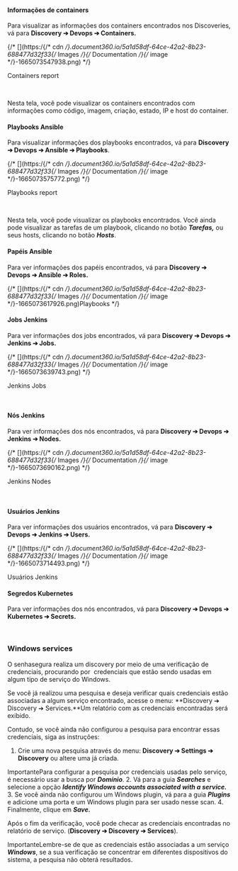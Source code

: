 #### Informações de containers

Para visualizar as informações dos containers encontrados nos Discoveries, vá para **Discovery ➔ Devops ➔ Containers.**

{/* [](https:/{/* cdn */}.document360.io/5a1d58df-64ce-42a2-8b23-688477d32f33{/* Images */}{/* Documentation */}{/* image */}-1665073547938.png) */}

Containers report

 

Nesta tela, você pode visualizar os containers encontrados com informações como código, imagem, criação, estado, IP e host do container.

#### Playbooks Ansible

Para visualizar informações dos playbooks encontrados, vá para **Discovery ➔ Devops ➔ Ansible ➔ Playbooks**.

{/* [](https:/{/* cdn */}.document360.io/5a1d58df-64ce-42a2-8b23-688477d32f33{/* Images */}{/* Documentation */}{/* image */}-1665073575772.png) */}

Playbooks report

 



  


Nesta tela, você pode visualizar os playbooks encontrados. Você ainda pode visualizar as tarefas de um playbook, clicando no botão ***Tarefas,*** ou seus hosts, clicando no botão ***Hosts***.

#### Papéis Ansible

Para ver informações dos papéis encontrados, vá para **Discovery ➔ Devops ➔ Ansible ➔ Roles.**

{/* [](https:/{/* cdn */}.document360.io/5a1d58df-64ce-42a2-8b23-688477d32f33{/* Images */}{/* Documentation */}{/* image */}-1665073617926.png)Playbooks */}

#### Jobs Jenkins

Para ver informações dos jobs encontrados, vá para **Discovery ➔ Devops ➔ Jenkins ➔ Jobs.**

{/* [](https:/{/* cdn */}.document360.io/5a1d58df-64ce-42a2-8b23-688477d32f33{/* Images */}{/* Documentation */}{/* image */}-1665073639743.png) */}

Jenkins Jobs

 



  


#### Nós Jenkins

Para ver informações dos nós encontrados, vá para **Discovery ➔ Devops ➔ Jenkins ➔ Nodes.**

{/* [](https:/{/* cdn */}.document360.io/5a1d58df-64ce-42a2-8b23-688477d32f33{/* Images */}{/* Documentation */}{/* image */}-1665073690162.png) */}

Jenkins Nodes

 

#### Usuários Jenkins

Para ver informações dos usuários encontrados, vá para **Discovery ➔ Devops ➔ Jenkins ➔ Users.**

{/* [](https:/{/* cdn */}.document360.io/5a1d58df-64ce-42a2-8b23-688477d32f33{/* Images */}{/* Documentation */}{/* image */}-1665073714493.png) */}

Usuários Jenkins

#### Segredos Kubernetes

Para ver informações dos nós encontrados, vá para **Discovery ➔ Devops ➔ Kubernetes ➔ Secrets.**

 

### Windows services

O senhasegura realiza um discovery por meio de uma verificação de credenciais, procurando por  credenciais que estão sendo usadas em algum tipo de serviço do Windows.

Se você já realizou uma pesquisa e deseja verificar quais credenciais estão associadas a algum serviço encontrado, acesse o menu: **Discovery ➔ Discovery ➔ Services.**Um relatório com as credenciais encontradas será exibido. 

Contudo, se você ainda não configurou a pesquisa para encontrar essas credenciais, siga as instruções:

1. Crie uma nova pesquisa através do menu: **Discovery ➔ Settings ➔ Discovery** ou altere uma já criada. 

ImportantePara configurar a pesquisa por credenciais usadas pelo serviço, é necessário usar a busca por ***Domínio***.
2. Vá para a guia ***Searches*** e selecione a opção ***Identify Windows accounts associated with a service.***
3. Se você ainda não configurou um Windows plugin, vá para a guia ***Plugins*** e adicione uma porta e um Windows plugin para ser usado nesse scan.
4. Finalmente, clique em ***Save.***

Após o fim da verificação, você pode checar as credenciais encontradas no relatório de serviço. (**Discovery ➔ Discovery ➔ Services**).

ImportanteLembre\-se de que as credenciais estão associadas a um serviço ***Windows***, se a sua verificação se concentrar em diferentes dispositivos do sistema, a pesquisa não obterá resultados.

